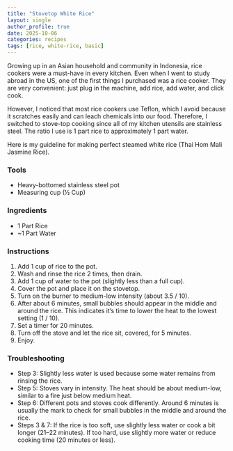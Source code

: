 ```yaml
---
title: "Stovetop White Rice"
layout: single
author_profile: true
date: 2025-10-06
categories: recipes
tags: [rice, white-rice, basic]
---
```


Growing up in an Asian household and community in Indonesia, rice cookers were a must-have in every kitchen. Even when I went to study abroad in the US, one of the first things I purchased was a rice cooker. They are very convenient: just plug in the machine, add rice, add water, and click cook.

However, I noticed that most rice cookers use Teflon, which I avoid because it scratches easily and can leach chemicals into our food. Therefore, I switched to stove-top cooking since all of my kitchen utensils are stainless steel. The ratio I use is 1 part rice to approximately 1 part water.

Here is my guideline for making perfect steamed white rice (Thai Hom Mali Jasmine Rice).

### Tools

- Heavy-bottomed stainless steel pot
- Measuring cup (½ Cup)

### Ingredients

- 1 Part Rice
- ~1 Part Water

### Instructions

1. Add 1 cup of rice to the pot.
2. Wash and rinse the rice 2 times, then drain.
3. Add 1 cup of water to the pot (slightly less than a full cup).
4. Cover the pot and place it on the stovetop.
5. Turn on the burner to medium-low intensity (about 3.5 / 10).
6. After about 6 minutes, small bubbles should appear in the middle and around the rice. This indicates it’s time to lower the heat to the lowest setting (1 / 10).
7. Set a timer for 20 minutes.
8. Turn off the stove and let the rice sit, covered, for 5 minutes.
9. Enjoy.

### Troubleshooting

- Step 3: Slightly less water is used because some water remains from rinsing the rice.
- Step 5: Stoves vary in intensity. The heat should be about medium-low, similar to a fire just below medium heat.  
- Step 6: Different pots and stoves cook differently. Around 6 minutes is usually the mark to check for small bubbles in the middle and around the rice.  
- Steps 3 & 7: If the rice is too soft, use slightly less water or cook a bit longer (21–22 minutes). If too hard, use slightly more water or reduce cooking time (20 minutes or less).

